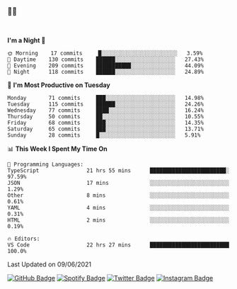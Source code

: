 ### 🤙🍺

<!-- <a href="https://github-readme-stats.vercel.app/api?username=hzak2xx&count_private=true&show_icons=true&theme=dracula">
  <img align="center" src="https://github-readme-stats.vercel.app/api?username=hzak2xx&count_private=true&show_icons=true&theme=dracula" />
</a>
</br> -->
</br>

<!--START_SECTION:waka-->
**I'm a Night 🦉** 

```text
🌞 Morning    17 commits     █░░░░░░░░░░░░░░░░░░░░░░░░   3.59% 
🌆 Daytime    130 commits    ██████░░░░░░░░░░░░░░░░░░░   27.43% 
🌃 Evening    209 commits    ███████████░░░░░░░░░░░░░░   44.09% 
🌙 Night      118 commits    ██████░░░░░░░░░░░░░░░░░░░   24.89%

```
📅 **I'm Most Productive on Tuesday** 

```text
Monday       71 commits     ███░░░░░░░░░░░░░░░░░░░░░░   14.98% 
Tuesday      115 commits    ██████░░░░░░░░░░░░░░░░░░░   24.26% 
Wednesday    77 commits     ████░░░░░░░░░░░░░░░░░░░░░   16.24% 
Thursday     50 commits     ██░░░░░░░░░░░░░░░░░░░░░░░   10.55% 
Friday       68 commits     ███░░░░░░░░░░░░░░░░░░░░░░   14.35% 
Saturday     65 commits     ███░░░░░░░░░░░░░░░░░░░░░░   13.71% 
Sunday       28 commits     █░░░░░░░░░░░░░░░░░░░░░░░░   5.91%

```


📊 **This Week I Spent My Time On** 

```text
💬 Programming Languages: 
TypeScript               21 hrs 55 mins      ████████████████████████░   97.59% 
JSON                     17 mins             ░░░░░░░░░░░░░░░░░░░░░░░░░   1.29% 
Other                    8 mins              ░░░░░░░░░░░░░░░░░░░░░░░░░   0.61% 
YAML                     4 mins              ░░░░░░░░░░░░░░░░░░░░░░░░░   0.31% 
HTML                     2 mins              ░░░░░░░░░░░░░░░░░░░░░░░░░   0.19%

🔥 Editors: 
VS Code                  22 hrs 27 mins      █████████████████████████   100.0%

```


 Last Updated on 09/06/2021
<!--END_SECTION:waka-->

[![GitHub Badge](https://img.shields.io/badge/GitHub-100000?style=for-the-badge&logo=github&logoColor=white)](https://github.com/hzak2xx)
[![Spotify Badge](https://img.shields.io/badge/Spotify-1ED760?&style=for-the-badge&logo=spotify&logoColor=white)](https://open.spotify.com/user/uf90s6sbbh75a1mt44clkhkvf)
[![Twitter Badge](https://img.shields.io/badge/Twitter-1DA1F2?style=for-the-badge&logo=twitter&logoColor=white)](https://twitter.com/hzak2xx)
[![Instagram Badge](https://img.shields.io/badge/Instagram-E4405F?style=for-the-badge&logo=instagram&logoColor=white)](https://www.instagram.com/hzak2xx/)
